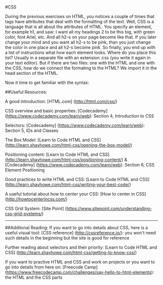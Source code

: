 #CSS

During the previous exercises on HTML, you notices a couple of times that tags have attributes that deal with the formatting of the text. Well, CSS is a language that is all about the attributes of HTML. You specify an element, for example h1, and saw: I want all my headings 2 to be this big, with green color, font Ariel, etc. And all h2-s on your page become like that. If you later change your mind and you want all h2-s to be pink, than you just change the color in one place and all h2-s become pink. So finally, you end up with a list of instructions what how each element looks. Where do you place this list? Usually in a separate file with an extension .css (you write it again in your text editor). But if there are two files: one with the HTML and one with the CSS, how do we connect the formating to the HTML? We import it in the head section of the HTML.  

Now it time to get familiar with the syntax: 

##Useful Resources: 

A good introduction: [HTML.com] (http://html.com/css/)

CSS overview and basic properties: [Codecademy] (https://www.codecademy.com/learn/web): Section 4, Introduction to CSS

Selectors: [Codecademy] (https://www.codecademy.com/learn/web): Section 5, IDs and Classes

The Box Model: [Learn to Code HTML and CSS] (http://learn.shayhowe.com/html-css/opening-the-box-model/)

Positioning content: [Learn to Code HTML and CSS] (http://learn.shayhowe.com/html-css/positioning-content/) & [Codecademy] (https://www.codecademy.com/learn/web): Section 6, CSS Element Positioning

Good practices to write HTML and CSS: [Learn to Code HTML and CSS] (http://learn.shayhowe.com/html-css/writing-your-best-code/)

A useful tutorial about how to center your CSS: [How to center in CSS] (http://howtocenterincss.com/)

CSS Grid System: [Site Point] (https://www.sitepoint.com/understanding-css-grid-systems/)


*** 

##Additonal Reading: 
If you want to go into details about CSS, here is a useful visual tool: [CSS reference] (http://cssreference.io/): you won't need such details in the beginning but the site is good for reference

Further reading about selectors and their priority: [Learn to Code HTML and CSS] (http://learn.shayhowe.com/html-css/getting-to-know-css/)

If you want to practive HTML and CSS and work on projects or you want to go into details from here on: [Freecode Camp] (https://www.freecodecamp.com/challenges/say-hello-to-html-elements): the HTML and the CSS parts
